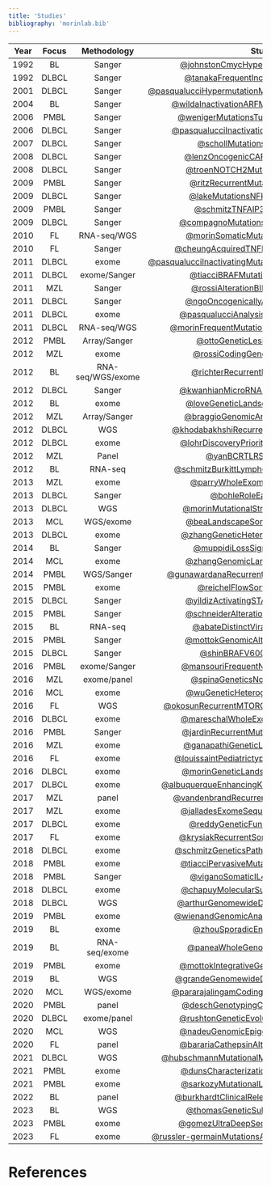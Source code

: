 ```yaml
---
title: 'Studies'
bibliography: 'morinlab.bib'
---
```


|Year|Focus|Methodology|Study|
|:-:|:-:|:---:|:-------:|
|1992|BL|Sanger|[@johnstonCmycHypermutationBurkitt1992](papers/johnstonCmycHypermutationBurkitt1992.md)|
|1992|DLBCL|Sanger|[@tanakaFrequentIncidenceSomatic1992](papers/tanakaFrequentIncidenceSomatic1992.md)|
|2001|DLBCL|Sanger|[@pasqualucciHypermutationMultipleProtooncogenes2001a](papers/pasqualucciHypermutationMultipleProtooncogenes2001a.md)|
|2004|BL|Sanger|[@wildaInactivationARFMDM2p53Pathway2004](papers/wildaInactivationARFMDM2p53Pathway2004.md)|
|2006|PMBL|Sanger|[@wenigerMutationsTumorSuppressor2006a](papers/wenigerMutationsTumorSuppressor2006a.md)|
|2006|DLBCL|Sanger|[@pasqualucciInactivationPRDM1BLIMP12006a](papers/pasqualucciInactivationPRDM1BLIMP12006a.md)|
|2007|DLBCL|Sanger|[@schollMutationsRegionFAS2007](papers/schollMutationsRegionFAS2007.md)|
|2008|DLBCL|Sanger|[@lenzOncogenicCARD11Mutations2008](papers/lenzOncogenicCARD11Mutations2008.md)|
|2008|DLBCL|Sanger|[@troenNOTCH2MutationsMarginal2008](papers/troenNOTCH2MutationsMarginal2008.md)|
|2009|PMBL|Sanger|[@ritzRecurrentMutationsSTAT62009a](papers/ritzRecurrentMutationsSTAT62009a.md)|
|2009|DLBCL|Sanger|[@lakeMutationsNFKBIAEncoding2009](papers/lakeMutationsNFKBIAEncoding2009.md)|
|2009|PMBL|Sanger|[@schmitzTNFAIP3A20Tumor2009a](papers/schmitzTNFAIP3A20Tumor2009a.md)|
|2009|DLBCL|Sanger|[@compagnoMutationsMultipleGenes2009a](papers/compagnoMutationsMultipleGenes2009a.md)|
|2010|FL|RNA-seq/WGS|[@morinSomaticMutationsAltering2010a](papers/morinSomaticMutationsAltering2010a.md)|
|2010|FL|Sanger|[@cheungAcquiredTNFRSF14Mutations2010a](papers/cheungAcquiredTNFRSF14Mutations2010a.md)|
|2011|DLBCL|exome|[@pasqualucciInactivatingMutationsAcetyltransferase2011a](papers/pasqualucciInactivatingMutationsAcetyltransferase2011a.md)|
|2011|DLBCL|exome/Sanger|[@tiacciBRAFMutationsHairycell2011a](papers/tiacciBRAFMutationsHairycell2011a.md)|
|2011|MZL|Sanger|[@rossiAlterationBIRC3Multiple2011a](papers/rossiAlterationBIRC3Multiple2011a.md)|
|2011|DLBCL|Sanger|[@ngoOncogenicallyActiveMYD882011a](papers/ngoOncogenicallyActiveMYD882011a.md)|
|2011|DLBCL|exome|[@pasqualucciAnalysisCodingGenome2011](papers/pasqualucciAnalysisCodingGenome2011.md)|
|2011|DLBCL|RNA-seq/WGS|[@morinFrequentMutationHistonemodifying2011](papers/morinFrequentMutationHistonemodifying2011.md)|
|2012|PMBL|Array/Sanger|[@ottoGeneticLesionsTRAF32012a](papers/ottoGeneticLesionsTRAF32012a.md)|
|2012|MZL|exome|[@rossiCodingGenomeSplenic2012c](papers/rossiCodingGenomeSplenic2012c.md)|
|2012|BL|RNA-seq/WGS/exome|[@richterRecurrentMutationID32012a](papers/richterRecurrentMutationID32012a.md)|
|2012|DLBCL|Sanger|[@kwanhianMicroRNA142Mutated202012b](papers/kwanhianMicroRNA142Mutated202012b.md)|
|2012|BL|exome|[@loveGeneticLandscapeMutations2012](papers/loveGeneticLandscapeMutations2012.md)|
|2012|MZL|Array/Sanger|[@braggioGenomicAnalysisMarginal2012](papers/braggioGenomicAnalysisMarginal2012.md)|
|2012|DLBCL|WGS|[@khodabakhshiRecurrentTargetsAberrant2012](papers/khodabakhshiRecurrentTargetsAberrant2012.md)|
|2012|DLBCL|exome|[@lohrDiscoveryPrioritizationSomatic2012a](papers/lohrDiscoveryPrioritizationSomatic2012a.md)|
|2012|MZL|Panel|[@yanBCRTLRSignaling2012a](papers/yanBCRTLRSignaling2012a.md)|
|2012|BL|RNA-seq|[@schmitzBurkittLymphomaPathogenesis2012](papers/schmitzBurkittLymphomaPathogenesis2012.md)|
|2013|MZL|exome|[@parryWholeExomeSequencing2013](papers/parryWholeExomeSequencing2013.md)|
|2013|DLBCL|Sanger|[@bohleRoleEarlyBcell2013](papers/bohleRoleEarlyBcell2013.md)|
|2013|DLBCL|WGS|[@morinMutationalStructuralAnalysis2013](papers/morinMutationalStructuralAnalysis2013.md)|
|2013|MCL|WGS/exome|[@beaLandscapeSomaticMutations2013](papers/beaLandscapeSomaticMutations2013.md)|
|2013|DLBCL|exome|[@zhangGeneticHeterogeneityDiffuse2013](papers/zhangGeneticHeterogeneityDiffuse2013.md)|
|2014|BL|Sanger|[@muppidiLossSignalingGa132014b](papers/muppidiLossSignalingGa132014b.md)|
|2014|MCL|exome|[@zhangGenomicLandscapeMantle2014](papers/zhangGenomicLandscapeMantle2014.md)|
|2014|PMBL|WGS/Sanger|[@gunawardanaRecurrentSomaticMutations2014c](papers/gunawardanaRecurrentSomaticMutations2014c.md)|
|2015|PMBL|exome|[@reichelFlowSortingExome2015a](papers/reichelFlowSortingExome2015a.md)|
|2015|DLBCL|Sanger|[@yildizActivatingSTAT6Mutations2015c](papers/yildizActivatingSTAT6Mutations2015c.md)|
|2015|PMBL|Sanger|[@schneiderAlterationsCD58Gene2015a](papers/schneiderAlterationsCD58Gene2015a.md)|
|2015|BL|RNA-seq|[@abateDistinctViralMutational2015a](papers/abateDistinctViralMutational2015a.md)|
|2015|PMBL|Sanger|[@mottokGenomicAlterationsCIITA2015b](papers/mottokGenomicAlterationsCIITA2015b.md)|
|2015|DLBCL|Sanger|[@shinBRAFV600EMAP2K12015](papers/shinBRAFV600EMAP2K12015.md)|
|2016|PMBL|exome/Sanger|[@mansouriFrequentNFKBIEDeletions2016](papers/mansouriFrequentNFKBIEDeletions2016.md)|
|2016|MZL|exome/panel|[@spinaGeneticsNodalMarginal2016b](papers/spinaGeneticsNodalMarginal2016b.md)|
|2016|MCL|exome|[@wuGeneticHeterogeneityPrimary2016](papers/wuGeneticHeterogeneityPrimary2016.md)|
|2016|FL|WGS|[@okosunRecurrentMTORC1activatingRRAGC2016a](papers/okosunRecurrentMTORC1activatingRRAGC2016a.md)|
|2016|DLBCL|exome|[@mareschalWholeExomeSequencing2016](papers/mareschalWholeExomeSequencing2016.md)|
|2016|PMBL|Sanger|[@jardinRecurrentMutationsExportin2016a](papers/jardinRecurrentMutationsExportin2016a.md)|
|2016|MZL|exome|[@ganapathiGeneticLandscapeDural2016](papers/ganapathiGeneticLandscapeDural2016.md)|
|2016|FL|exome|[@louissaintPediatrictypeNodalFollicular2016a](papers/louissaintPediatrictypeNodalFollicular2016a.md)|
|2016|DLBCL|exome|[@morinGeneticLandscapesRelapsed2016](papers/morinGeneticLandscapesRelapsed2016.md)|
|2017|DLBCL|exome|[@albuquerqueEnhancingKnowledgeDiscovery2017a](papers/albuquerqueEnhancingKnowledgeDiscovery2017a.md)|
|2017|MZL|panel|[@vandenbrandRecurrentMutationsGenes2017](papers/vandenbrandRecurrentMutationsGenes2017.md)|
|2017|MZL|exome|[@jalladesExomeSequencingIdentifies2017](papers/jalladesExomeSequencingIdentifies2017.md)|
|2017|DLBCL|exome|[@reddyGeneticFunctionalDrivers2017](papers/reddyGeneticFunctionalDrivers2017.md)|
|2017|FL|exome|[@krysiakRecurrentSomaticMutations2017b](papers/krysiakRecurrentSomaticMutations2017b.md)|
|2018|DLBCL|exome|[@schmitzGeneticsPathogenesisDiffuse2018a](papers/schmitzGeneticsPathogenesisDiffuse2018a.md)|
|2018|PMBL|exome|[@tiacciPervasiveMutationsJAKSTAT2018b](papers/tiacciPervasiveMutationsJAKSTAT2018b.md)|
|2018|PMBL|Sanger|[@viganoSomaticIL4RMutations2018b](papers/viganoSomaticIL4RMutations2018b.md)|
|2018|DLBCL|exome|[@chapuyMolecularSubtypesDiffuse2018b](papers/chapuyMolecularSubtypesDiffuse2018b.md)|
|2018|DLBCL|WGS|[@arthurGenomewideDiscoverySomatic2018](papers/arthurGenomewideDiscoverySomatic2018.md)|
|2019|PMBL|exome|[@wienandGenomicAnalysesFlowsorted2019b](papers/wienandGenomicAnalysesFlowsorted2019b.md)|
|2019|BL|exome|[@zhouSporadicEndemicBurkitt2019](papers/zhouSporadicEndemicBurkitt2019.md)|
|2019|BL|RNA-seq/exome|[@paneaWholeGenomeLandscape2019](papers/paneaWholeGenomeLandscape2019.md)|
|2019|PMBL|exome|[@mottokIntegrativeGenomicAnalysis2019b](papers/mottokIntegrativeGenomicAnalysis2019b.md)|
|2019|BL|WGS|[@grandeGenomewideDiscoverySomatic2019](papers/grandeGenomewideDiscoverySomatic2019.md)|
|2020|MCL|WGS/exome|[@pararajalingamCodingNoncodingDrivers2020](papers/pararajalingamCodingNoncodingDrivers2020.md)|
|2020|PMBL|panel|[@deschGenotypingCirculatingTumor2020](papers/deschGenotypingCirculatingTumor2020.md)|
|2020|DLBCL|exome/panel|[@rushtonGeneticEvolutionaryPatterns2020](papers/rushtonGeneticEvolutionaryPatterns2020.md)|
|2020|MCL|WGS|[@nadeuGenomicEpigenomicInsights2020b](papers/nadeuGenomicEpigenomicInsights2020b.md)|
|2020|FL|panel|[@barariaCathepsinAlterationsInduce2020c](papers/barariaCathepsinAlterationsInduce2020c.md)|
|2021|DLBCL|WGS|[@hubschmannMutationalMechanismsShaping2021b](papers/hubschmannMutationalMechanismsShaping2021b.md)|
|2021|PMBL|exome|[@dunsCharacterizationDLBCLPMBL2021b](papers/dunsCharacterizationDLBCLPMBL2021b.md)|
|2021|PMBL|exome|[@sarkozyMutationalLandscapeGray2021a](papers/sarkozyMutationalLandscapeGray2021a.md)|
|2022|BL|panel|[@burkhardtClinicalRelevanceMolecular2022b](papers/burkhardtClinicalRelevanceMolecular2022b.md)|
|2023|BL|WGS|[@thomasGeneticSubgroupsInform2023](papers/thomasGeneticSubgroupsInform2023.md)|
|2023|PMBL|exome|[@gomezUltraDeepSequencingReveals2023](papers/gomezUltraDeepSequencingReveals2023.md)|
|2023|FL|exome|[@russler-germainMutationsAssociatedProgression2023b](papers/russler-germainMutationsAssociatedProgression2023b.md)|

# References

